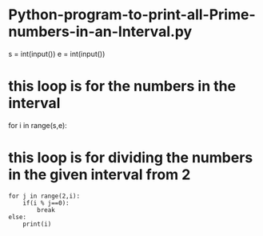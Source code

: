# Python-program-to-print-all-Prime-numbers-in-an-Interval.py
s = int(input())
e = int(input())
# this loop is for the numbers in the interval
for i in range(s,e): 
# this loop is for dividing the numbers in the given interval from 2
    for j in range(2,i): 
        if(i % j==0): 
            break
    else: 
        print(i) 
